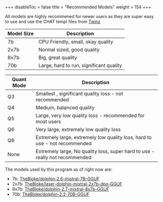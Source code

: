 
+++
disableToc = false
title = "Recommended Models"
weight = 154
+++

All models are highly recommened for newer users as they are super easy to use and use the CHAT templ files from [Twinz](https://github.com/TwinFinz)

| Model Size | Description |
|---|---|
| 7b | CPU Friendly, small, okay quality |
| 2x7b | Normal sized, good quality |
| 8x7b | Big, great quality |
| 70b | Large, hard to run, significant quality |

| Quant Mode | Description |
|---|---|
| Q3 | Smallest , significant quality loss - not recommended |
| Q4 | Medium, balanced quality |
| Q5 | Large, very low quality loss - recommended for  most users |
| Q6 | Very large, extremely low quality loss |
| Q8 | Extremely large, extremely low quality loss, hard to use - not recommended |
| None | Extremely large, No quality loss, super hard to use - really not recommended |

The models used by this program as of right now are:

- 7b: [TheBloke/dolphin-2.6-mistral-7B-GGUF](https://huggingface.co/TheBloke/dolphin-2.6-mistral-7B-GGUF)
- 2x7b: [TheBloke/laser-dolphin-mixtral-2x7b-dpo-GGUF](https://huggingface.co/TheBloke/laser-dolphin-mixtral-2x7b-dpo-GGUF)
- 8x7b: [TheBloke/dolphin-2.7-mixtral-8x7b-GGUF](https://huggingface.co/TheBloke/dolphin-2.7-mixtral-8x7b-GGUF)
- 70b: [TheBloke/dolphin-2.2-70B-GGUF](https://huggingface.co/TheBloke/dolphin-2.2-70B-GGUF)